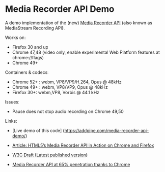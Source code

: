 # Media Recorder API Demo
A demo implementation of the (new) [Media Recorder API](http://w3c.github.io/mediacapture-record/MediaRecorder.html) (also known as MediaStream Recording API).

Works on:
* Firefox 30 and up
* Chrome 47,48 (video only, enable experimental Web Platform features at chrome://flags)
* Chrome 49+

Containers & codecs:
* Chrome 52+ : webm, VP8/VP9/H.264, Opus @ 48kHz
* Chrome 49+ : webm, VP8/VP9, Opus @ 48kHz
* Firefox 30+: webm,VP8, Vorbis @ 44.1 kHz

Issues:
* Pause does not stop audio recording on Chrome 49,50


Links:
* [Live demo of this code] (https://addpipe.com/media-recorder-api-demo/)

* [Article: HTML5’s Media Recorder API in Action on Chrome and Firefox](https://addpipe.com/blog/mediarecorder-api/)

* [W3C Draft (Latest published version)](https://www.w3.org/TR/mediastream-recording/)

* [Media Recorder API at 65% penetration thanks to Chrome](https://addpipe.com/blog/media-recorder-api-is-now-supported-by-65-of-all-desktop-internet-users/)
